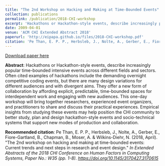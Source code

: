 ```yaml
---
title: "The 2nd Workshop on Hacking and Making at Time-Bounded Events"
collection: publications
permalink: /publication/2018-CHI-workshop
excerpt: 'Hackathons or Hackathon-style events, describe increasingly popular time-bounded intensive events across different fields and sectors. Often cited examples of hackathons include the demanding overnight competitive coding events, but there are many design variations for different audiences and with divergent aims. They offer a new form of collaboration by affording explicit, predictable, time-bounded spaces for interdependent work and engaging with new audiences. This one-day workshop will bring together researchers, experienced event organizers, and practitioners to share and discuss their practical experiences. Empirical insights from studying these events may help position the CHI community to better study, plan and design hackathon-style events and socio-technical systems that support new modes of production and collaboration.'
date: 2009-04-01
venue: 'ACM CHI Extended Abstract 2018'
paperurl: 'http://eipapa.github.io/files/2018-CHI-workshop.pdf'
citation: 'Pe Than, E. P. P., Herbsleb, J., Nolte, A., Gerber, E., Fiore-Gartland, B., Chapman, B., Moser, A. & Wilkins-Diehr, N. (2018, April). &quot;"The 2nd workshop on hacking and making at time-bounded events: Current trends and next steps in research and event design."&quot; <i>In Extended Abstracts of the 2018 CHI Conference on Human Factors in Computing Systems<i>, Paper No.: W35 (pp. 1-8).'
---
```


[Download paper here](http://eipapa.github.io/files/2018-CHI-workshop.pdf)

**Abstract**: Hackathons or Hackathon-style events, describe increasingly popular time-bounded intensive events across different fields and sectors. Often cited examples of hackathons include the demanding overnight competitive coding events, but there are many design variations for different audiences and with divergent aims. They offer a new form of collaboration by affording explicit, predictable, time-bounded spaces for interdependent work and engaging with new audiences. This one-day workshop will bring together researchers, experienced event organizers, and practitioners to share and discuss their practical experiences. Empirical insights from studying these events may help position the CHI community to better study, plan and design hackathon-style events and socio-technical systems that support new modes of production and collaboration.

**Recommended citation**: Pe Than, E. P. P., Herbsleb, J., Nolte, A., Gerber, E., Fiore-Gartland, B., Chapman, B., Moser, A. & Wilkins-Diehr, N. (2018, April). "The 2nd workshop on hacking and making at time-bounded events: Current trends and next steps in research and event design." <i>In Extended Abstracts of the 2018 CHI Conference on Human Factors in Computing Systems<i>, Paper No.: W35 (pp. 1-8). https://doi.org/10.1145/3170427.3170615
